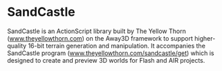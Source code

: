 # SandCastle

SandCastle is an ActionScript library built by The Yellow Thorn (www.theyellowthorn.com) on the Away3D framework to support higher-quality 16-bit terrain generation and manipulation.  It accompanies the SandCastle program (www.theyellowthorn.com/sandcastle/get) which is designed to create and preview 3D worlds for Flash and AIR projects.
